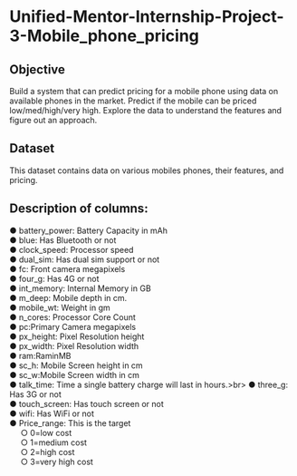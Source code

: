 # Unified-Mentor-Internship-Project-3-Mobile_phone_pricing

 ## Objective
 Build a system that can predict pricing for a mobile phone using data on available phones in the
 market. Predict if the mobile can be priced low/med/high/very high. Explore the data to
 understand the features and figure out an approach.

## Dataset
 This dataset contains data on various mobiles phones, their features, and pricing.
 
## Description of columns:
 ● battery_power: Battery Capacity in mAh<br>
 ● blue: Has Bluetooth or not<br>
 ● clock_speed: Processor speed<br>
 ● dual_sim: Has dual sim support or not<br>
 ● fc: Front camera megapixels<br>
 ● four_g: Has 4G or not<br>
 ● int_memory: Internal Memory in GB<br>
 ● m_deep: Mobile depth in cm.<br>
 ● mobile_wt: Weight in gm<br>
 ● n_cores: Processor Core Count<br>
 ● pc:Primary Camera megapixels<br>
 ● px_height: Pixel Resolution height<br>
 ● px_width: Pixel Resolution width<br>
 ● ram:RaminMB<br>
 ● sc_h: Mobile Screen height in cm<br>
 ● sc_w:Mobile Screen width in cm<br>
 ● talk_time: Time a single battery charge will last in hours.>br>
 ● three_g: Has 3G or not<br>
 ● touch_screen: Has touch screen or not<br>
 ● wifi: Has WiFi or not<br>
 ● Price_range: This is the target<br>
 &nbsp;&nbsp;&nbsp;&nbsp; ○ 0=low cost<br>
 &nbsp;&nbsp;&nbsp;&nbsp; ○ 1=medium cost<br>
 &nbsp;&nbsp;&nbsp;&nbsp; ○ 2=high cost<br>
 &nbsp;&nbsp;&nbsp;&nbsp; ○ 3=very high cost

